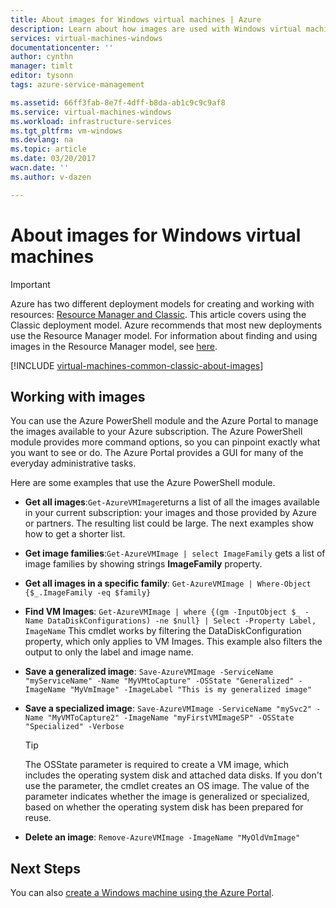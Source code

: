 ```yaml
---
title: About images for Windows virtual machines | Azure
description: Learn about how images are used with Windows virtual machines in Azure.
services: virtual-machines-windows
documentationcenter: ''
author: cynthn
manager: timlt
editor: tysonn
tags: azure-service-management

ms.assetid: 66ff3fab-8e7f-4dff-b8da-ab1c9c9c9af8
ms.service: virtual-machines-windows
ms.workload: infrastructure-services
ms.tgt_pltfrm: vm-windows
ms.devlang: na
ms.topic: article
ms.date: 03/20/2017
wacn.date: ''
ms.author: v-dazen

---
```

# About images for Windows virtual machines
> [!IMPORTANT]
> Azure has two different deployment models for creating and working with resources: [Resource Manager and Classic](../../../resource-manager-deployment-model.md). This article covers using the Classic deployment model. Azure recommends that most new deployments use the Resource Manager model. For information about finding and using images in the Resource Manager model, see [here](../../virtual-machines-windows-cli-ps-findimage.md?toc=%2fvirtual-machines%2fwindows%2ftoc.json).

[!INCLUDE [virtual-machines-common-classic-about-images](../../../../includes/virtual-machines-common-classic-about-images.md)]

## Working with images

You can use the Azure PowerShell module and the Azure Portal to manage the images available to your Azure subscription. The Azure PowerShell module provides more command options, so you can pinpoint exactly what you want to see or do. The Azure Portal provides a GUI for many of the everyday administrative tasks.

Here are some examples that use the Azure PowerShell module.

* **Get all images**:`Get-AzureVMImage`returns a list of all the images available in your current subscription: your images and those provided by Azure or partners. The resulting list could be large. The next examples show how to get a shorter list.
* **Get image families**:`Get-AzureVMImage | select ImageFamily` gets a list of image families by showing strings **ImageFamily** property.
* **Get all images in a specific family**: `Get-AzureVMImage | Where-Object {$_.ImageFamily -eq $family}`
* **Find VM Images**: `Get-AzureVMImage | where {(gm -InputObject $_ -Name DataDiskConfigurations) -ne $null} | Select -Property Label, ImageName` This cmdlet works by filtering the DataDiskConfiguration property, which only applies to VM Images. This example also filters the output to only the label and image name.
* **Save a generalized image**: `Save-AzureVMImage -ServiceName "myServiceName" -Name "MyVMtoCapture" -OSState "Generalized" -ImageName "MyVmImage" -ImageLabel "This is my generalized image"`
* **Save a specialized image**: `Save-AzureVMImage -ServiceName "mySvc2" -Name "MyVMToCapture2" -ImageName "myFirstVMImageSP" -OSState "Specialized" -Verbose`

    > [!TIP]
    > The OSState parameter is required to create a VM image, which includes the operating system disk and attached data disks. If you don't use the parameter, the cmdlet creates an OS image. The value of the parameter indicates whether the image is generalized or specialized, based on whether the operating system disk has been prepared for reuse.

* **Delete an image**: `Remove-AzureVMImage -ImageName "MyOldVmImage"`

## Next Steps
You can also [create a Windows machine using the Azure Portal](tutorial.md).
